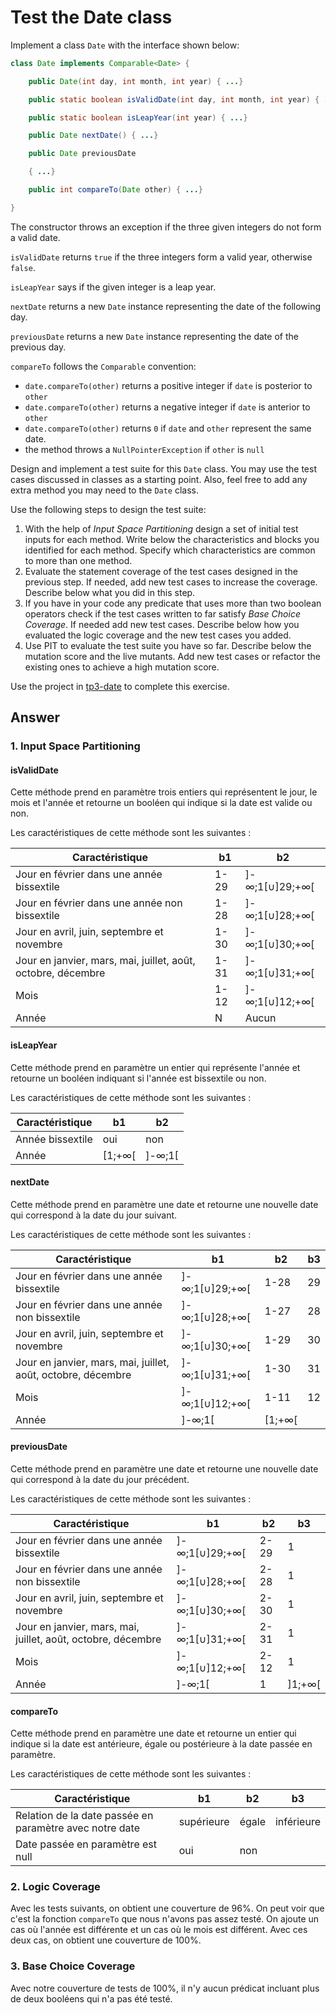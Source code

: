 # Test the Date class

Implement a class `Date` with the interface shown below:

```java
class Date implements Comparable<Date> {

    public Date(int day, int month, int year) { ...}

    public static boolean isValidDate(int day, int month, int year) { ...}

    public static boolean isLeapYear(int year) { ...}

    public Date nextDate() { ...}

    public Date previousDate

    { ...}

    public int compareTo(Date other) { ...}

}
```

The constructor throws an exception if the three given integers do not form a valid date.

`isValidDate` returns `true` if the three integers form a valid year, otherwise `false`.

`isLeapYear` says if the given integer is a leap year.

`nextDate` returns a new `Date` instance representing the date of the following day.

`previousDate` returns a new `Date` instance representing the date of the previous day.

`compareTo` follows the `Comparable` convention:

* `date.compareTo(other)` returns a positive integer if `date` is posterior to `other`
* `date.compareTo(other)` returns a negative integer if `date` is anterior to `other`
* `date.compareTo(other)` returns `0` if `date` and `other` represent the same date.
* the method throws a `NullPointerException` if `other` is `null`

Design and implement a test suite for this `Date` class.
You may use the test cases discussed in classes as a starting point.
Also, feel free to add any extra method you may need to the `Date` class.

Use the following steps to design the test suite:

1. With the help of *Input Space Partitioning* design a set of initial test inputs for each method. Write below the
   characteristics and blocks you identified for each method. Specify which characteristics are common to more than one
   method.
2. Evaluate the statement coverage of the test cases designed in the previous step. If needed, add new test cases to
   increase the coverage. Describe below what you did in this step.
3. If you have in your code any predicate that uses more than two boolean operators check if the test cases written to
   far satisfy *Base Choice Coverage*. If needed add new test cases. Describe below how you evaluated the logic coverage
   and the new test cases you added.
4. Use PIT to evaluate the test suite you have so far. Describe below the mutation score and the live mutants. Add new
   test cases or refactor the existing ones to achieve a high mutation score.

Use the project in [tp3-date](../code/tp3-date) to complete this exercise.

## Answer

### 1. Input Space Partitioning

#### isValidDate

Cette méthode prend en paramètre trois entiers qui représentent le jour, le mois et l'année et retourne un booléen qui
indique si la date est valide ou non.

Les caractéristiques de cette méthode sont les suivantes :

| Caractéristique                                              | b1   | b2             |
|--------------------------------------------------------------|------|----------------|
| Jour en février dans une année bissextile                    | 1-29 | ]-∞;1[∪]29;+∞[ |
| Jour en février dans une année non bissextile                | 1-28 | ]-∞;1[∪]28;+∞[ |
| Jour en avril, juin, septembre et novembre                   | 1-30 | ]-∞;1[∪]30;+∞[ |
| Jour en janvier, mars, mai, juillet, août, octobre, décembre | 1-31 | ]-∞;1[∪]31;+∞[ |
| Mois                                                         | 1-12 | ]-∞;1[∪]12;+∞[ |
| Année                                                        | N    | Aucun          |

#### isLeapYear

Cette méthode prend en paramètre un entier qui représente l'année et retourne un booléen indiquant si l'année est
bissextile ou non.

Les caractéristiques de cette méthode sont les suivantes :

| Caractéristique  | b1     | b2     |
|------------------|--------|--------|
| Année bissextile | oui    | non    |
| Année            | [1;+∞[ | ]-∞;1[ |

#### nextDate

Cette méthode prend en paramètre une date et retourne une nouvelle date qui correspond à la date du jour suivant.

Les caractéristiques de cette méthode sont les suivantes :

| Caractéristique                                              | b1             | b2     | b3  |
|--------------------------------------------------------------|----------------|--------|-----|
| Jour en février dans une année bissextile                    | ]-∞;1[∪]29;+∞[ | 1-28   | 29  |
| Jour en février dans une année non bissextile                | ]-∞;1[∪]28;+∞[ | 1-27   | 28  |
| Jour en avril, juin, septembre et novembre                   | ]-∞;1[∪]30;+∞[ | 1-29   | 30  |
| Jour en janvier, mars, mai, juillet, août, octobre, décembre | ]-∞;1[∪]31;+∞[ | 1-30   | 31  |
| Mois                                                         | ]-∞;1[∪]12;+∞[ | 1-11   | 12  |
| Année                                                        | ]-∞;1[         | [1;+∞[ |     |

#### previousDate

Cette méthode prend en paramètre une date et retourne une nouvelle date qui correspond à la date du jour précédent.

Les caractéristiques de cette méthode sont les suivantes :

| Caractéristique                                              | b1             | b2   | b3     |
|--------------------------------------------------------------|----------------|------|--------|
| Jour en février dans une année bissextile                    | ]-∞;1[∪]29;+∞[ | 2-29 | 1      |
| Jour en février dans une année non bissextile                | ]-∞;1[∪]28;+∞[ | 2-28 | 1      |
| Jour en avril, juin, septembre et novembre                   | ]-∞;1[∪]30;+∞[ | 2-30 | 1      |
| Jour en janvier, mars, mai, juillet, août, octobre, décembre | ]-∞;1[∪]31;+∞[ | 2-31 | 1      |
| Mois                                                         | ]-∞;1[∪]12;+∞[ | 2-12 | 1      |
| Année                                                        | ]-∞;1[         | 1    | ]1;+∞[ |

#### compareTo

Cette méthode prend en paramètre une date et retourne un entier qui indique si la date est antérieure, égale ou
postérieure à la date passée en paramètre.

Les caractéristiques de cette méthode sont les suivantes :

| Caractéristique                                         | b1         | b2    | b3         |
|---------------------------------------------------------|------------|-------|------------|
| Relation de la date passée en paramètre avec notre date | supérieure | égale | inférieure |
| Date passée en paramètre est null                       | oui        | non   |            |

### 2. Logic Coverage

Avec les tests suivants, on obtient une couverture de 96%.
On peut voir que c'est la fonction `compareTo` que nous n'avons pas assez testé.
On ajoute un cas où l'année est différente et un cas où le mois est différent.
Avec ces deux cas, on obtient une couverture de 100%.

### 3. Base Choice Coverage

Avec notre couverture de tests de 100%, il n'y aucun prédicat incluant plus de deux booléens qui n'a pas été testé.

